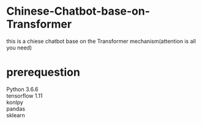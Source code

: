 # Chinese-Chatbot-base-on-Transformer
this is a chiese chatbot base on the Transformer mechanism(attention is all you need)
# prerequestion

Python 3.6.6 \
tensorflow 1.11 \
konlpy \
pandas \
sklearn

